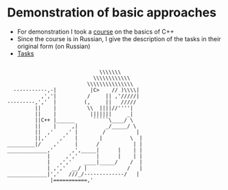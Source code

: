 # Demonstration of basic approaches

- For demonstration I took a [course](https://stepik.org/course/7/syllabus) on the basics of C++
- Since the course is in Russian, I give the description of the tasks in their original form (on Russian)
- [Tasks](/stepik/info/Tasks.md)


```

                              \\\\\\\
                            \\\\\\\\\\\\
                          \\\\\\\\\\\\\\\
  -----------,-|           |C>    // )\\\\|
           ,','|          /     || ,'/////|
---------,','  |         (,     ||   /////
         ||    |          \\  ||||//''''|
         ||    |           |||||||     _|
         ||C++ |______      `````\____/ \
         ||    |     ,|         _/_____/ \
         ||  ,'    ,' |        /          |
         ||,'    ,'   |       |         \  |
_________|/    ,'     |      /           | |
_____________,'      ,',_____|      |    | |
             |     ,','      |      |    | |
             |   ,','    ____|_____/    /  |
             | ,','  __/ |             /   |
_____________|','   ///_/-------------/   |
              |===========,'
```
